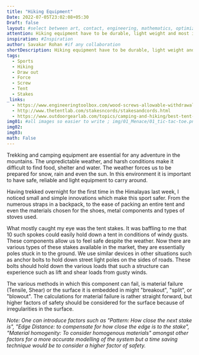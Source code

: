```yaml
---
title: "Hiking Equipment"
Date: 2022-07-05T23:02:08+05:30
Draft: false
layout: #select between art, contact, engineering, mathematics, optimization, sports
attention: Hiking equipment have to be durable, light weight and most importantly safe for the treachorous terrain and weather that nature has to offer us at the foot of  mountains. I do my best to explain calculations and design considerations in preparing tent stakes.
inspiration: #Inspiration
author: Savakar Rohan #if any collaboration
shortDescription: Hiking equipment have to be durable, light weight and most importantly safe for the treachorous terrain and weather that nature has to offer us at the foot of  mountains. I do my best to explain calculations and design considerations in preparing tent stakes.
tags:
  - Sports
  - Hiking
  - Draw out
  - Force
  - Screw
  - Tent
  - Stakes
_links:
  - https://www.engineeringtoolbox.com/wood-screws-allowable-withdrawal-load-d_1815.html
  - http://www.thetentlab.com/stakesncords/stakesandcords.html
  - https://www.outdoorgearlab.com/topics/camping-and-hiking/best-tent-stakes
img01: #all images so easier to write ; img/01_Menace/01_tic-tac-toe.png
img02:
img03:
math: False
---
```


Trekking and camping equipment are essential for any adventure in the mountains. The unpredictable weather, and harsh conditions make it difficult to find food, shelter and water. The weather forces us to be prepared for snow, rain and even the sun. In this environment it is important to have safe, reliable and light equipment to carry around.

Having trekked overnight for the first time in the Himalayas last week, I noticed small and simple innovations which make this sport safer. From the numerous straps in a backpack, to the ease of packing an entire tent and even the materials chosen for the shoes, metal components and types of stoves used.

What mostly caught my eye was the tent stakes. It was baffling to me that 10 such spokes could easily hold down a tent in conditions of windy gusts. These components allow us to feel safe despite the weather. Now there are various types of these stakes available in the market, they are essentially poles stuck in to the ground. We use similar devices in other situations such as anchor bolts to hold down street light poles on the sides of roads. These bolts should hold down the various loads that such a structure can experience such as lift and shear loads from gusty winds.

The various methods in which this component can fail, is material failure (Tensile, Shear) or the surface it is embedded in might "breakout", "split", or "blowout". The calculations for material failure is rather straight forward, but higher factors of safety should be considered for the surface because of irregularities in the surface.

_Note: One can introduce factors such as "Pattern: How close the next stake is", "Edge Distance: to compensate for how close the edge is to the stake", "Material homogenity: To consider homogenous materials" amongst other factors for a more accurate modelling of the system but a time saving technique would be to consider a higher factor of safety._

#

